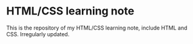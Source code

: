 # HTML/CSS learning note
This is the repository of my HTML/CSS learning note, include HTML and CSS. Irregularly updated.
